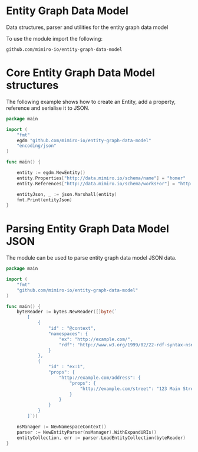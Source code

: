 
# Entity Graph Data Model

Data structures, parser and utilities for the entity graph data model

To use the module import the following:

`github.com/mimiro-io/entity-graph-data-model`

# Core Entity Graph Data Model structures

The following example shows how to create an Entity, add a property, reference and serialise it to JSON. 

``` go
package main

import ( 
    "fmt"
    egdm "github.com/mimiro-io/entity-graph-data-model"
    "encoding/json"
)

func main() {

    entity := egdm.NewEntity()
    entity.Properties["http://data.mimiro.io/schema/name"] = "homer"
    entity.References["http://data.mimiro.io/schema/worksFor"] = "http://data.mimiro.io/people/mrburns"

    entityJson, _ := json.Marshall(entity)
    fmt.Print(entityJson)
}
```

# Parsing Entity Graph Data Model JSON

The module can be used to parse entity graph data model JSON data. 

``` go
package main

import ( 
    "fmt"
    "github.com/mimiro-io/entity-graph-data-model"
)

func main() {
    byteReader := bytes.NewReader([]byte(`
		[
			{
				"id" : "@context", 
				"namespaces": {
					"ex": "http://example.com/",
					"rdf": "http://www.w3.org/1999/02/22-rdf-syntax-ns#"
				}
			},
			{
				"id" : "ex:1",
				"props": {
					"http://example.com/address": {
						"props": {
							"http://example.com/street": "123 Main Street"
						}
					}
				}
			}
		]`))

	nsManager := NewNamespaceContext()
	parser := NewEntityParser(nsManager).WithExpandURIs()
	entityCollection, err := parser.LoadEntityCollection(byteReader)
}
```
